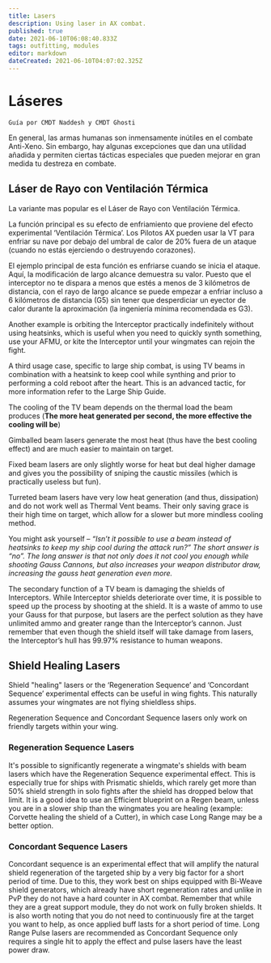 ```yaml
---
title: Lasers
description: Using laser in AX combat.
published: true
date: 2021-06-10T06:08:40.833Z
tags: outfitting, modules
editor: markdown
dateCreated: 2021-06-10T04:07:02.325Z
---
```


# Láseres
`Guía por CMDT Naddesh y CMDT Ghosti`

En general, las armas humanas son inmensamente inútiles en el combate Anti-Xeno. Sin embargo, hay algunas excepciones que dan una utilidad añadida y permiten ciertas tácticas especiales que pueden mejorar en gran medida tu destreza en combate.

## Láser de Rayo con Ventilación Térmica

La variante mas popular es el Láser de Rayo con Ventilación Térmica.

La función principal es su efecto de enfriamiento que proviene del efecto experimental ‘Ventilación Térmica’. Los Pilotos AX pueden usar la VT para enfriar su nave por debajo del umbral de calor de 20% fuera de un ataque (cuando no estás ejerciendo o destruyendo corazones).

El ejemplo principal de esta función es enfriarse cuando se inicia el ataque. Aquí, la modificación de largo alcance demuestra su valor. Puesto que el interceptor no te dispara a menos que estés a menos de 3 kilómetros de distancia, con el rayo de largo alcance se puede empezar a enfriar incluso a 6 kilómetros de distancia (G5) sin tener que desperdiciar un eyector de calor durante la aproximación (la ingeniería mínima recomendada es G3).

Another example is orbiting the Interceptor practically indefinitely without using heatsinks, which is useful when you need to quickly synth something, use your AFMU, or kite the Interceptor until your wingmates can rejoin the fight.

A third usage case, specific to large ship combat, is using TV beams in combination with a heatsink to keep cool while synthing and prior to performing a cold reboot after the heart. This is an advanced tactic, for more information refer to the Large Ship Guide.

The cooling of the TV beam depends on the thermal load the beam produces (**The more heat generated per second, the more effective the cooling will be**)

Gimballed beam lasers generate the most heat (thus have the best cooling effect) and are much easier to maintain on target.

Fixed beam lasers are only slightly worse for heat but deal higher damage and gives you the possibility of sniping the caustic missiles (which is practically useless but fun).

Turreted beam lasers have very low heat generation (and thus, dissipation) and do not work well as Thermal Vent beams. Their only saving grace is their high time on target, which allow for a slower but more mindless cooling method.

You might ask yourself – *“Isn’t it possible to use a beam instead of heatsinks to keep my ship cool during the attack run?” The short answer is “no”. The long answer is that not only does it not cool you enough while shooting Gauss Cannons, but also increases your weapon distributor draw, increasing the gauss heat generation even more.*

The secondary function of a TV beam is damaging the shields of Interceptors. While Interceptor shields deteriorate over time, it is possible to speed up the process by shooting at the shield. It is a waste of ammo to use your Gauss for that purpose, but lasers are the perfect solution as they have unlimited ammo and greater range than the Interceptor’s cannon. Just remember that even though the shield itself will take damage from lasers, the Interceptor’s hull has 99.97% resistance to human weapons.

## Shield Healing Lasers

Shield "healing" lasers or the ‘Regeneration Sequence’ and ‘Concordant Sequence’ experimental effects can be useful in wing fights. This naturally assumes your wingmates are not flying shieldless ships.

Regeneration Sequence and Concordant Sequence lasers only work on friendly targets within your wing.

### Regeneration Sequence Lasers
It's possible to significantly regenerate a wingmate's shields with beam lasers which have the Regeneration Sequence experimental effect. This is especially true for ships with Prismatic shields, which rarely get more than 50% shield strength in solo fights after the shield has dropped below that limit. It is a good idea to use an Efficient blueprint on a Regen beam, unless you are in a slower ship than the wingmates you are healing (example: Corvette healing the shield of a Cutter), in which case Long Range may be a better option.

### Concordant Sequence Lasers
Concordant sequence is an experimental effect that will amplify the natural shield regeneration of the targeted ship by a very big factor for a short period of time. Due to this, they work best on ships equipped with Bi-Weave shield generators, which already have short regeneration rates and unlike in PvP they do not have a hard counter in AX combat. Remember that while they are a great support module, they do not work on fully broken shields. It is also worth noting that you do not need to continuously fire at the target you want to help, as once applied buff lasts for a short period of time. Long Range Pulse lasers are recommended as Concordant Sequence only requires a single hit to apply the effect and pulse lasers have the least power draw.